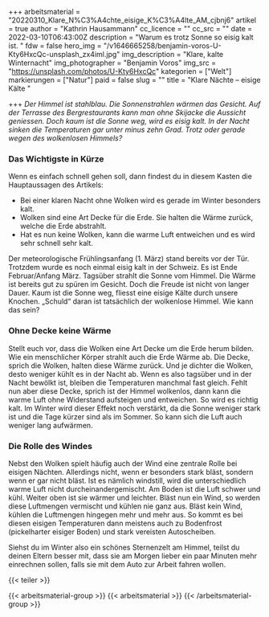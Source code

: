 +++
arbeitsmaterial = "20220310_Klare_N%C3%A4chte_eisige_K%C3%A4lte_AM_cjbnj6"
artikel = true
author = "Kathrin Hausammann"
cc_licence = ""
cc_src = ""
date = 2022-03-10T06:43:00Z
description = "Warum es trotz Sonne so eisig kalt ist. "
fdw = false
hero_img = "/v1646665258/benjamin-voros-U-Kty6HxcQc-unsplash_zx4iml.jpg"
img_description = "Klare, kalte Winternacht"
img_photographer = "Benjamin Voros"
img_src = "https://unsplash.com/photos/U-Kty6HxcQc"
kategorien = ["Welt"]
markierungen = ["Natur"]
paid = false
slug = ""
title = "Klare Nächte – eisige Kälte "

+++
_Der Himmel ist stahlblau. Die Sonnenstrahlen wärmen das Gesicht. Auf der Terrasse des Bergrestaurants kann man ohne Skijacke die Aussicht geniessen. Doch kaum ist die Sonne weg, wird es eisig kalt. In der Nacht sinken die Temperaturen gar unter minus zehn Grad. Trotz oder gerade wegen des wolkenlosen Himmels?_

### Das Wichtigste in Kürze

Wenn es einfach schnell gehen soll, dann findest du in diesem Kasten die Hauptaussagen des Artikels:

* Bei einer klaren Nacht ohne Wolken wird es gerade im Winter besonders kalt.
* Wolken sind eine Art Decke für die Erde. Sie halten die Wärme zurück, welche die Erde abstrahlt.
* Hat es nun keine Wolken, kann die warme Luft entweichen und es wird sehr schnell sehr kalt.

Der meteorologische Frühlingsanfang (1. März) stand bereits vor der Tür. Trotzdem wurde es noch einmal eisig kalt in der Schweiz. Es ist Ende Februar/Anfang März. Tagsüber strahlt die Sonne vom Himmel. Die Wärme ist bereits gut zu spüren im Gesicht. Doch die Freude ist nicht von langer Dauer. Kaum ist die Sonne weg, fliesst eine eisige Kälte durch unsere Knochen. „Schuld“ daran ist tatsächlich der wolkenlose Himmel. Wie kann das sein?

### Ohne Decke keine Wärme

Stellt euch vor, dass die Wolken eine Art Decke um die Erde herum bilden. Wie ein menschlicher Körper strahlt auch die Erde Wärme ab. Die Decke, sprich die Wolken, halten diese Wärme zurück. Und je dichter die Wolken, desto weniger kühlt es in der Nacht ab. Wenn es also tagsüber und in der Nacht bewölkt ist, bleiben die Temperaturen manchmal fast gleich. Fehlt nun aber diese Decke, sprich ist der Himmel wolkenlos, dann kann die warme Luft ohne Widerstand aufsteigen und entweichen. So wird es richtig kalt. Im Winter wird dieser Effekt noch verstärkt, da die Sonne weniger stark ist und die Tage kürzer sind als im Sommer. So kann sich die Luft auch weniger lang aufwärmen.

### Die Rolle des Windes

Nebst den Wolken spielt häufig auch der Wind eine zentrale Rolle bei eisigen Nächten. Allerdings nicht, wenn er besonders stark bläst, sondern wenn er gar nicht bläst. Ist es nämlich windstill, wird die unterschiedlich warme Luft nicht durcheinandergemischt. Am Boden ist die Luft schwer und kühl. Weiter oben ist sie wärmer und leichter. Bläst nun ein Wind, so werden diese Luftmengen vermischt und kühlen nie ganz aus. Bläst kein Wind, kühlen die Luftmengen hingegen mehr und mehr aus. So kommt es bei diesen eisigen Temperaturen dann meistens auch zu Bodenfrost (pickelharter eisiger Boden) und stark vereisten Autoscheiben.

Siehst du im Winter also ein schönes Sternenzelt am Himmel, teilst du deinen Eltern besser mit, dass sie am Morgen lieber ein paar Minuten mehr einrechnen sollen, falls sie mit dem Auto zur Arbeit fahren wollen.

{{< teiler >}}

{{< arbeitsmaterial-group >}}
{{< arbeitsmaterial >}}
{{< /arbeitsmaterial-group >}}